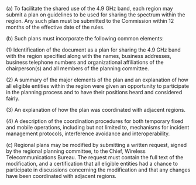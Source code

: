 (a) To facilitate the shared use of the 4.9 GHz band, each region may submit a plan on guidelines to be used for sharing the spectrum within the region. Any such plan must be submitted to the Commission within 12 months of the effective date of the rules.

(b) Such plans must incorporate the following common elements:

(1) Identification of the document as a plan for sharing the 4.9 GHz band with the region specified along with the names, business addresses, business telephone numbers and organizational affiliations of the chairperson(s) and all members of the planning committee.

(2) A summary of the major elements of the plan and an explanation of how all eligible entities within the region were given an opportunity to participate in the planning process and to have their positions heard and considered fairly.

(3) An explanation of how the plan was coordinated with adjacent regions.

(4) A description of the coordination procedures for both temporary fixed and mobile operations, including but not limited to, mechanisms for incident management protocols, interference avoidance and interoperability.

(c) Regional plans may be modified by submitting a written request, signed by the regional planning committee, to the Chief, Wireless Telecommunications Bureau. The request must contain the full text of the modification, and a certification that all eligible entities had a chance to participate in discussions concerning the modification and that any changes have been coordinated with adjacent regions.

